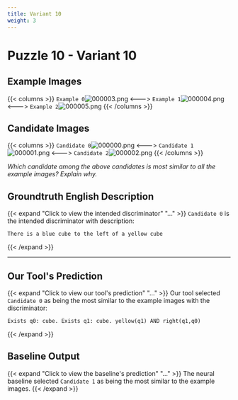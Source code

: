 ```yaml
---
title: Variant 10
weight: 3
---
```


# Puzzle 10 - Variant 10

## Example Images
{{< columns >}}
`Example 0`![000003.png](/clevr-variants/alternate-color/fovariant-10/render/images/CLEVR_val_000003.png)
<--->
`Example 1`![000004.png](/clevr-variants/alternate-color/fovariant-10/render/images/CLEVR_val_000004.png)
<--->
`Example 2`![000005.png](/clevr-variants/alternate-color/fovariant-10/render/images/CLEVR_val_000005.png)
{{< /columns >}}

## Candidate Images
{{< columns >}}
`Candidate 0`![000000.png](/clevr-variants/alternate-color/fovariant-10/render/images/CLEVR_val_000000.png)
<--->
`Candidate 1`![000001.png](/clevr-variants/alternate-color/fovariant-10/render/images/CLEVR_val_000001.png)
<--->
`Candidate 2`![000002.png](/clevr-variants/alternate-color/fovariant-10/render/images/CLEVR_val_000002.png)
{{< /columns >}}

*Which candidate among the above candidates is most similar to all the example images? Explain why.*

## Groundtruth English Description

{{< expand "Click to view the intended discriminator" "..." >}}
`Candidate 0` is the intended discriminator with description:
```plaintext 
There is a blue cube to the left of a yellow cube
```
{{< /expand >}}

---



## Our Tool's Prediction

{{< expand "Click to view our tool's prediction" "..." >}}
Our tool selected `Candidate 0` as being the most similar to the example images with the discriminator:
```plaintext
Exists q0: cube. Exists q1: cube. yellow(q1) AND right(q1,q0)
```
{{< /expand >}}



## Baseline Output

{{< expand "Click to view the baseline's prediction" "..." >}}
The neural baseline selected `Candidate 1` as being the most similar to the example images.
{{< /expand >}}

